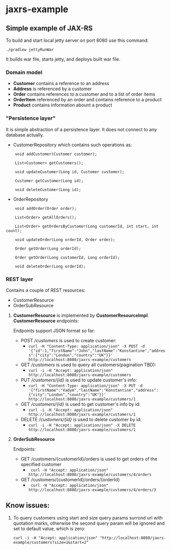 # jaxrs-example

## Simple example of JAX-RS

To build and start local jetty server on port 8080 use this command:
```
./gradlew jettyRunWar
```
It builds war file, starts jetty, and deploys built war file.

### Domain model
* **Customer** contains a reference to an address
* **Address** is referenced by a customer
* **Order** contains references to a customer and to a list of order items
* **OrderItem** referenced by an order and contains reference to a product
* **Product** contains information abount a product

### "Persistence layer"
It is simple abstraction of a persistence layer. It does not connect to any database actually.

* CustomerRepository which contains such operations as:
```
    void addCustomer(Customer customer);

    List<Customer> getCustomers();

    void updateCustomer(Long id, Customer customer);

    Customer getCustomer(Long id);

    void deleteCustomer(Long id);
```
* OrderRepository
```
    void addOrder(Order order);

    List<Order> getAllOrders();

    List<Order> getOrdersByCustomer(Long customerId, int start, int count);

    void updateOrder(Long orderId, Order order);

    Order getOrder(Long orderId);

    Order getOrder(Long customerId, Long orderId);

    void deleteOrder(Long orderId);
```

### REST layer
Contains a couple of REST resources:
- CustomerResource
- OrderSubResource

1. **CustomerResource** is implemented by **CustomerResourceImpl**. **CustomerResource** endpoints:

    Endpoints support JSON format so far:
    - POST _/customers_ is used to create customer:
        - ```curl -H "Content-Type: application/json" -X POST -d '{"id":1,"firstName":"John","lastName":"Konstantine","address":{"city":"London","country":"UK"}}' http://localhost:8080/jaxrs-example/customers```
    - GET _/customers_ is used to query all customers(pagination TBD):
        - ```curl -i -H "Accept: application/json" http://localhost:8080/jaxrs-example/customers```
    - PUT _/customers/{id}_ is used to update customer's info:
        - ```curl -H "Content-Type: application/json" -X PUT -d '{"firstName":"Vadym","lastName":"Konstantine","address":{"city":"London","country":"UK"}}' http://localhost:8080/jaxrs-example/customers/1```
    - GET _/customers/{id}_ is used to get customer's info by id:
        - ```curl -i -H "Accept: application/json" http://localhost:8080/jaxrs-example/customers/1```
    - DELETE _/customers/{id}_ is used to delete customer by id:
        - ```curl -i -H "Accept: application/json" -X DELETE http://localhost:8080/jaxrs-example/customers/1```

2. **OrderSubResource**

    Endpoints:
    - GET /customers/{customerId}/orders is used to get orders of the specified customer
        - ``` curl -H "Accept: application/json" http://localhost:8080/jaxrs-example/customers/4/orders```
    - GET /customers/{customerId}/orders/{orderId}
        - ``` curl -H "Accept: application/json" http://localhost:8080/jaxrs-example/customers/4/orders/3```



## Know issues:
1. To query customers using start and size query params surrond url with quotation marks, otherwise the second query param will be ignored and set to default value, which is zero:
    
    ```curl -i -H "Accept: application/json" "http://localhost:8080/jaxrs-example/customers?size=1&start=2"```
